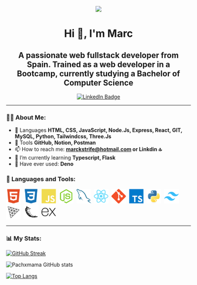 <div id="header" align="center">
  <img src="https://media.giphy.com/media/du3J3cXyzhj75IOgvA/giphy.gif"           width="200" />
  <h1 align="center">Hi 👋, I'm Marc </h1>
  <h2 align="center">A passionate web fullstack developer from Spain. Trained as a web developer in a Bootcamp, currently studying a Bachelor of Computer   Science</h2> 
</div>
<div id="badges" align="center">
  <a href="https://www.linkedin.com/in/marc-garcia-izquierdo/">
    <img src="https://img.shields.io/badge/<Linkedln>-<blue>" alt="Linkedln Badge" />  
  </a>
</div>
                                                                                                          
---
                                                                                         
### 👨‍💻 About Me:
- 🚀 Languages **HTML, CSS, JavaScript, Node.Js, Express,  React, GIT, MySQL, Python, Tailwindcss, Three.Js**
- 🔭 Tools **GitHub, Notion, Postman**
- 📫 How to reach me: **marckstrife@hotmail.com or Linkdin 🔝**
- 🌱 I’m currently learning **Typescript, Flask**
- 🐛 Have ever used: **Deno**


<div align="left">
  <h3>🚀 Languages and Tools:</h3> 
  <div>
    <img src="https://github.com/devicons/devicon/blob/master/icons/html5/html5-plain.svg" title="HTML5" alt="HTML" width="40" height="40"/>&nbsp; 
     <img src="https://github.com/devicons/devicon/blob/master/icons/css3/css3-plain.svg" title="CSS3" alt="CSS" width="40" height="40"/>&nbsp; 
     <img src="https://github.com/devicons/devicon/blob/master/icons/javascript/javascript-plain.svg" title="JavaScript" alt="JavaScript" width="40" height="40"/>&nbsp; 
     <img src="https://github.com/devicons/devicon/blob/master/icons/nodejs/nodejs-plain.svg" title="NodeJS" alt="NodeJS" width="40" height="40"/>&nbsp; 
     <img src="https://github.com/devicons/devicon/blob/master/icons/mysql/mysql-plain.svg" title="MySQL" alt="MySQL" width="40" height="40"/>&nbsp; 
     <img src="https://github.com/devicons/devicon/blob/master/icons/react/react-original.svg" title="ReactJS" alt="ReactJS" width="40" height="40"/>&nbsp; 
     <img src="https://github.com/devicons/devicon/blob/master/icons/git/git-plain.svg" title="GIT" alt="GIT" width="40" height="40"/>&nbsp; 
     <img src="https://github.com/devicons/devicon/blob/master/icons/typescript/typescript-plain.svg" title="TypeScript" alt="TypeScript" width="40" height="40"/>&nbsp; 
    <img src="https://github.com/devicons/devicon/blob/master/icons/python/python-original.svg" title="Python" alt="Python" width="40" height="40"/>&nbsp; 
     <img src="https://github.com/devicons/devicon/blob/master/icons/tailwindcss/tailwindcss-plain.svg" title="Tailwindcss" alt="Tailwindcss" width="40" height="40"/>&nbsp;
      <img src="https://github.com/devicons/devicon/blob/master/icons/threejs/threejs-original.svg" title="Three.Js" alt="Three.Js" width="40" height="40"/>&nbsp;
      <img src="https://github.com/devicons/devicon/blob/master/icons/flask/flask-original.svg" title="Flask" alt="Flask" width="40" height="40"/>&nbsp;
      <img src="https://github.com/devicons/devicon/blob/master/icons/express/express-original.svg" title="Express" alt="Express" width="40" height="40"/>&nbsp;
         
</div>
    
---
                                                                                         
### 📊 My Stats:
    
[![GitHub Streak](https://github-readme-streak-stats.herokuapp.com?user=Marudevv&theme=tokyonight_duo&hide_border=true&date_format=j%20M%5B%20Y%5D)](https://git.io/streak-stats)
    
 ![Pachxmama GitHub stats](https://github-readme-stats.vercel.app/api?username=Marudevv&show_icons=true&theme=transparent)
    
 [![Top Langs](https://github-readme-stats.vercel.app/api/top-langs/?username=Marudevv&layout=compact)](https://github.com/anuraghazra/github-readme-stats)


